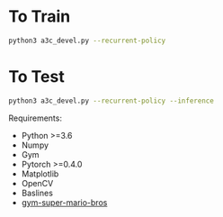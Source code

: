 
# To Train
```bash
python3 a3c_devel.py --recurrent-policy
```


# To Test
```bash
python3 a3c_devel.py --recurrent-policy --inference
```


Requirements: 
* Python >=3.6
* Numpy 
* Gym 
* Pytorch >=0.4.0 
* Matplotlib 
* OpenCV 
* Baslines
* [gym-super-mario-bros](https://github.com/Kautenja/gym-super-mario-bros)
